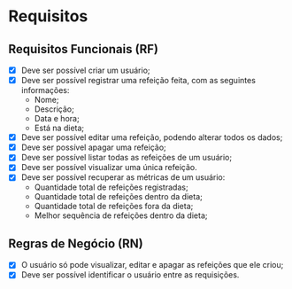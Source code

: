 # Requisitos

## **Requisitos Funcionais (RF)**
- [x] Deve ser possível criar um usuário;
- [x] Deve ser possível registrar uma refeição feita, com as seguintes informações:
  - Nome;
  - Descrição;
  - Data e hora;
  - Está na dieta;
- [x] Deve ser possível editar uma refeição, podendo alterar todos os dados;
- [x] Deve ser possível apagar uma refeição;
- [x] Deve ser possível listar todas as refeições de um usuário;
- [x] Deve ser possível visualizar uma única refeição.
- [x] Deve ser possível recuperar as métricas de um usuário:
    - Quantidade total de refeições registradas;
    - Quantidade total de refeições dentro da dieta;
    - Quantidade total de refeições fora da dieta;
    - Melhor sequência de refeições dentro da dieta;

## **Regras de Negócio (RN)**
- [x] O usuário só pode visualizar, editar e apagar as refeições que ele criou;
- [x] Deve ser possível identificar o usuário entre as requisições.
